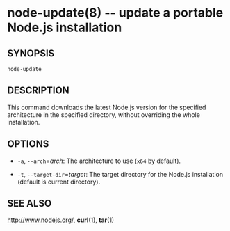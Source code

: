 node-update(8) -- update a portable Node.js installation
========================================================

## SYNOPSIS

`node-update`

## DESCRIPTION

This command downloads the latest Node.js version for the specified
architecture in the specified directory, without overriding the whole
installation.

## OPTIONS

* `-a`, `--arch`=<var>arch</var>:
  The architecture to use (`x64` by default).

* `-t`, `--target-dir`=<var>target</var>:
  The target directory for the Node.js installation (default is current
  directory).

## SEE ALSO

<http://www.nodejs.org/>, **curl**(1), **tar**(1)


[SYNOPSIS]: #SYNOPSIS "SYNOPSIS"
[DESCRIPTION]: #DESCRIPTION "DESCRIPTION"
[OPTIONS]: #OPTIONS "OPTIONS"
[SEE ALSO]: #SEE-ALSO "SEE ALSO"


[node-update(8)]: node-update.8.html
